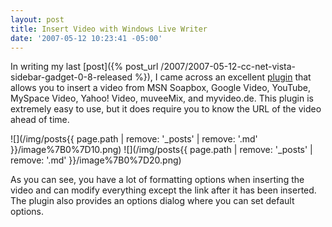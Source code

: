 ```yaml
---
layout: post
title: Insert Video with Windows Live Writer
date: '2007-05-12 10:23:41 -05:00'
---
```


In writing my last [post]({% post_url /2007/2007-05-12-cc-net-vista-sidebar-gadget-0-8-released %}), I came across an excellent [plugin](http://gallery.live.com/liveItemDetail.aspx?li=65584500-3bd3-404b-818a-2cdec6304892) that allows you to insert a video from MSN Soapbox, Google Video, YouTube, MySpace Video, Yahoo! Video, muveeMix, and myvideo.de. This plugin is extremely easy to use, but it does require you to know the URL of the video ahead of time.

![](/img/posts{{ page.path | remove: '_posts' | remove: '.md' }}/image%7B0%7D10.png) ![](/img/posts{{ page.path | remove: '_posts' | remove: '.md' }}/image%7B0%7D20.png) 

As you can see, you have a lot of formatting options when inserting the video and can modify everything except the link after it has been inserted. The plugin also provides an options dialog where you can set default options.
